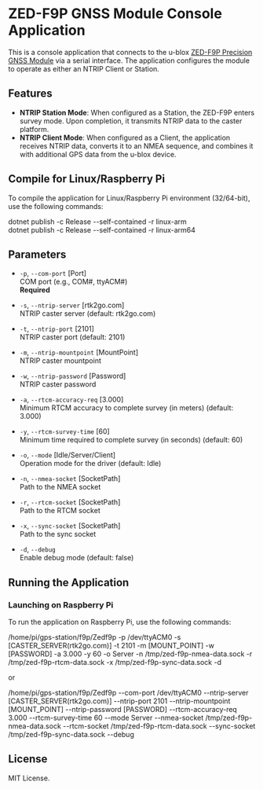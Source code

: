 # ZED-F9P GNSS Module Console Application

This is a console application that connects to the u-blox [ZED-F9P Precision GNSS Module](./timages/IMG_20201119_194246.jpg) via a serial interface.
The application configures the module to operate as either an NTRIP Client or Station.

## Features
- **NTRIP Station Mode**: When configured as a Station, the ZED-F9P enters survey mode. Upon completion, it transmits NTRIP data to the caster platform.
- **NTRIP Client Mode**: When configured as a Client, the application receives NTRIP data, converts it to an NMEA sequence, and combines it with additional GPS data from the u-blox device.

## Compile for Linux/Raspberry Pi
To compile the application for Linux/Raspberry Pi environment (32/64-bit), use the following commands:

dotnet publish -c Release --self-contained -r linux-arm  
dotnet publish -c Release --self-contained -r linux-arm64  

## Parameters

- `-p`, `--com-port` [Port]  
  COM port (e.g., COM#, ttyACM#)  
  **Required**

- `-s`, `--ntrip-server` [rtk2go.com]  
  NTRIP caster server (default: rtk2go.com)

- `-t`, `--ntrip-port` [2101]  
  NTRIP caster port (default: 2101)

- `-m`, `--ntrip-mountpoint` [MountPoint]  
  NTRIP caster mountpoint

- `-w`, `--ntrip-password` [Password]  
  NTRIP caster password

- `-a`, `--rtcm-accuracy-req` [3.000]  
  Minimum RTCM accuracy to complete survey (in meters) (default: 3.000)

- `-y`, `--rtcm-survey-time` [60]  
  Minimum time required to complete survey (in seconds) (default: 60)

- `-o`, `--mode` [Idle/Server/Client]  
  Operation mode for the driver (default: Idle)

- `-n`, `--nmea-socket` [SocketPath]  
  Path to the NMEA socket

- `-r`, `--rtcm-socket` [SocketPath]  
  Path to the RTCM socket

- `-x`, `--sync-socket` [SocketPath]  
  Path to the sync socket

- `-d`, `--debug`  
  Enable debug mode (default: false)

## Running the Application

### Launching on Raspberry Pi
To run the application on Raspberry Pi, use the following commands:

/home/pi/gps-station/f9p/Zedf9p -p /dev/ttyACM0 -s [CASTER_SERVER(rtk2go.com)] -t 2101 -m [MOUNT_POINT] -w [PASSWORD] -a 3.000 -y 60 -o Server -n /tmp/zed-f9p-nmea-data.sock -r /tmp/zed-f9p-rtcm-data.sock -x /tmp/zed-f9p-sync-data.sock -d  

or  

/home/pi/gps-station/f9p/Zedf9p --com-port /dev/ttyACM0 --ntrip-server [CASTER_SERVER(rtk2go.com)] --ntrip-port 2101 --ntrip-mountpoint [MOUNT_POINT] --ntrip-password [PASSWORD] --rtcm-accuracy-req 3.000 --rtcm-survey-time 60 --mode Server --nmea-socket /tmp/zed-f9p-nmea-data.sock --rtcm-socket /tmp/zed-f9p-rtcm-data.sock --sync-socket /tmp/zed-f9p-sync-data.sock --debug  

## License
MIT License.